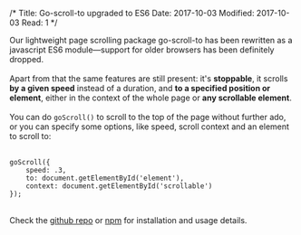 /*
Title: Go-scroll-to upgraded to ES6
Date: 2017-10-03
Modified: 2017-10-03
Read: 1
*/

Our lightweight page scrolling package go-scroll-to has been rewritten as 
a javascript ES6 module&mdash;support for older browsers has been definitely dropped.  
<br>
Apart from that the same features are still present: it's **stoppable**, it scrolls **by a given speed** instead of a duration, 
and **to a specified position or element**, either in the context of the whole page or **any scrollable element**.  
<br>
You can do ``goScroll()`` to scroll to the top of the page without further ado, or you can specify some options, 
like speed, scroll context and an element to scroll to:  
<br>
```
goScroll({
    speed: .3,
    to: document.getElementById('element'),
    context: document.getElementById('scrollable')
});
```  
<br>
Check the <a href="https://github.com/pecuchet/go-scroll-to" target="_blank" rel="noopener">github repo</a>
or <a href="https://www.npmjs.com/package/go-scroll-to" target="_blank" rel="noopener">npm</a>
for installation and usage details.


